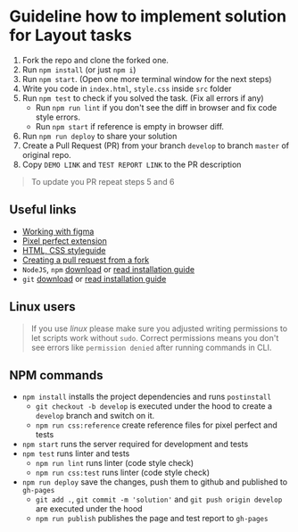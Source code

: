# Guideline how to implement solution for Layout tasks 
1. Fork the repo and clone the forked one.
2. Run `npm install` (or just `npm i`)
3. Run `npm start`. (Open one more terminal window for the next steps)
4. Write you code in `index.html`, `style.css` inside `src` folder
5. Run `npm test` to check if you solved the task. (Fix all errors if any)
    - Run `npm run lint` if you don't see the diff in browser and fix code style errors.
    - Run `npm start` if reference is empty in browser diff.
6. Run `npm run deploy` to share your solution
7. Create a Pull Request (PR) from your branch `develop` to branch `master` of original repo.
8. Copy `DEMO LINK` and `TEST REPORT LINK` to the PR description

> To update you PR repeat steps 5 and 6

## Useful links
- [Working with figma](figma.md)
- [Pixel perfect extension](https://www.youtube.com/watch?v=zqRko57AurU&list=PL7FuXFaDeEX15gwtyUNTuHHori210Nqol)
- [HTML, CSS styleguide](https://mate-academy.github.io/style-guides/htmlcss.html)
- [Creating a pull request from a fork](https://help.github.com/en/articles/creating-a-pull-request-from-a-fork)
- `NodeJS`, `npm` [download](https://nodejs.org/en/) or [read installation guide](https://nodejs.org/en/download/package-manager/)
- `git` [download](https://git-scm.com/downloads) or [read installation guide](https://git-scm.com/book/en/v2/Getting-Started-Installing-Git)

## Linux users
> If you use _linux_ please make sure you adjusted writing permissions to let 
scripts work without `sudo`. Correct permissions means you don't see errors like
`permission denied` after running commands in CLI.

## NPM commands
- `npm install` installs the project dependencies and runs `postinstall`
  - `git checkout -b develop` is executed under the hood to create a `develop` branch and switch on it.
  - `npm run css:reference` create reference files for pixel perfect and tests 
- `npm start` runs the server required for development and tests
- `npm test` runs linter and tests
  - `npm run lint` runs linter (code style check)
  - `npm run css:test` runs linter (code style check)
- `npm run deploy` save the changes, push them to github and published to `gh-pages`
  - `git add .`, `git commit -m 'solution'` and `git push origin develop` are executed under the hood
  - `npm run publish` publishes the page and test report to `gh-pages` 
